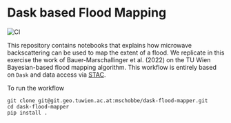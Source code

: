 # Dask based Flood Mapping

![CI](https://github.com/TUW-GEO/dask-flood-mapper/actions/workflows/pytest.yml/badge.svg)

This repository contains notebooks that explains how microwave backscattering can be used to map the extent of a flood. We replicate in this exercise the work of Bauer-Marschallinger et al. (2022) on the TU Wien Bayesian-based flood mapping algorithm. This workflow is entirely based on `Dask` and data access via [STAC](https://stacspec.org/en).

To run the workflow

```
git clone git@git.geo.tuwien.ac.at:mschobbe/dask-flood-mapper.git
cd dask-flood-mapper
pip install .
```